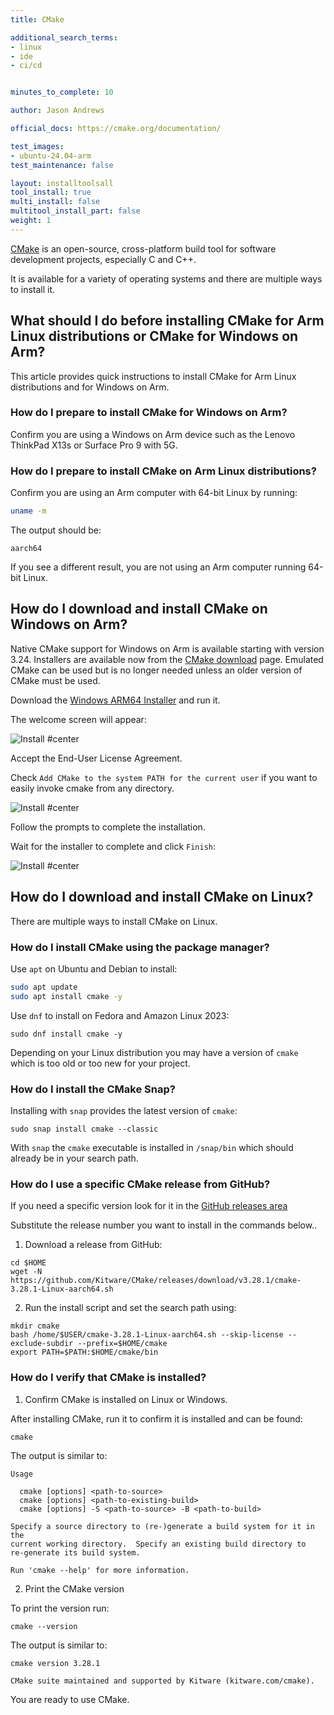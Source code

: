 ```yaml
---
title: CMake

additional_search_terms:
- linux
- ide
- ci/cd


minutes_to_complete: 10

author: Jason Andrews

official_docs: https://cmake.org/documentation/

test_images:
- ubuntu-24.04-arm
test_maintenance: false

layout: installtoolsall
tool_install: true
multi_install: false
multitool_install_part: false
weight: 1
---
```


[CMake](https://cmake.org/) is an open-source, cross-platform build tool for software development projects, especially C and C++.

It is available for a variety of operating systems and there are multiple ways to install it.

## What should I do before installing CMake for Arm Linux distributions or CMake for Windows on Arm?

This article provides quick instructions to install CMake for Arm Linux distributions and for Windows on Arm.

### How do I prepare to install CMake for Windows on Arm?

Confirm you are using a Windows on Arm device such as the Lenovo ThinkPad X13s or Surface Pro 9 with 5G.

### How do I prepare to install CMake on Arm Linux distributions?

Confirm you are using an Arm computer with 64-bit Linux by running:

```bash { target="ubuntu-24.04-arm" }
uname -m
```

The output should be:

```output
aarch64
```

If you see a different result, you are not using an Arm computer running 64-bit Linux.

## How do I download and install CMake on Windows on Arm?

Native CMake support for Windows on Arm is available starting with version 3.24. Installers are available now from the [CMake download](https://cmake.org/download/) page. Emulated CMake can be used but is no longer needed unless an older version of CMake must be used.

Download the [Windows ARM64 Installer](https://github.com/Kitware/CMake/releases/download/v3.28.1/cmake-3.28.1-windows-arm64.msi) and run it.

The welcome screen will appear:

![Install #center](/install-guides/_images/cmake-welcome.png)

Accept the End-User License Agreement.

Check `Add CMake to the system PATH for the current user` if you want to easily invoke cmake from any directory.

![Install #center](/install-guides/_images/cmake-path.png)

Follow the prompts to complete the installation.

Wait for the installer to complete and click `Finish`:

![Install #center](/install-guides/_images/cmake-finish.png)

## How do I download and install CMake on Linux?

There are multiple ways to install CMake on Linux.

### How do I install CMake using the package manager?

Use `apt` on Ubuntu and Debian to install:

```bash { target="ubuntu-24.04-arm" }
sudo apt update
sudo apt install cmake -y
```

Use `dnf` to install on Fedora and Amazon Linux 2023:

```console
sudo dnf install cmake -y
```

Depending on your Linux distribution you may have a version of `cmake` which is too old or too new for your project.

### How do I install the CMake Snap?

Installing with `snap` provides the latest version of `cmake`:

```console
sudo snap install cmake --classic
```

With `snap` the `cmake` executable is installed in `/snap/bin` which should already be in your search path.

### How do I use a specific CMake release from GitHub?

If you need a specific version look for it in the [GitHub releases area](https://github.com/Kitware/CMake/releases)

Substitute the release number you want to install in the commands below..

1. Download a release from GitHub:

```console
cd $HOME
wget -N https://github.com/Kitware/CMake/releases/download/v3.28.1/cmake-3.28.1-Linux-aarch64.sh
```

2. Run the install script and set the search path using:

```console
mkdir cmake
bash /home/$USER/cmake-3.28.1-Linux-aarch64.sh --skip-license --exclude-subdir --prefix=$HOME/cmake
export PATH=$PATH:$HOME/cmake/bin
```

### How do I verify that CMake is installed?

1. Confirm CMake is installed on Linux or Windows.

After installing CMake, run it to confirm it is installed and can be found:

```cmd
cmake
```

The output is similar to:

```output
Usage

  cmake [options] <path-to-source>
  cmake [options] <path-to-existing-build>
  cmake [options] -S <path-to-source> -B <path-to-build>

Specify a source directory to (re-)generate a build system for it in the
current working directory.  Specify an existing build directory to
re-generate its build system.

Run 'cmake --help' for more information.
```

2. Print the CMake version

To print the version run:

```console
cmake --version
```

The output is similar to:

```output
cmake version 3.28.1

CMake suite maintained and supported by Kitware (kitware.com/cmake).
```

You are ready to use CMake.
